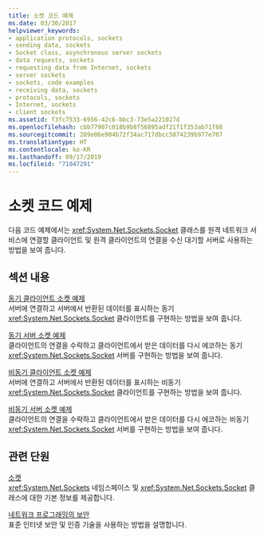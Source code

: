 ```yaml
---
title: 소켓 코드 예제
ms.date: 03/30/2017
helpviewer_keywords:
- application protocols, sockets
- sending data, sockets
- Socket class, asynchronous server sockets
- data requests, sockets
- requesting data from Internet, sockets
- server sockets
- sockets, code examples
- receiving data, sockets
- protocols, sockets
- Internet, sockets
- client sockets
ms.assetid: f3fc7533-6956-42c6-bbc3-73e5a221027d
ms.openlocfilehash: cbb77907c018b9b8f56895adf21f1f353ab71f88
ms.sourcegitcommit: 289e06e904b72f34ac717dbcc5074239b977e707
ms.translationtype: HT
ms.contentlocale: ko-KR
ms.lasthandoff: 09/17/2019
ms.locfileid: "71047291"
---
```

# <a name="socket-code-examples"></a>소켓 코드 예제
다음 코드 예제에서는 <xref:System.Net.Sockets.Socket> 클래스를 원격 네트워크 서비스에 연결할 클라이언트 및 원격 클라이언트의 연결을 수신 대기할 서버로 사용하는 방법을 보여 줍니다.  
  
## <a name="in-this-section"></a>섹션 내용  
 [동기 클라이언트 소켓 예제](synchronous-client-socket-example.md)  
 서버에 연결하고 서버에서 반환된 데이터를 표시하는 동기 <xref:System.Net.Sockets.Socket> 클라이언트를 구현하는 방법을 보여 줍니다.  
  
 [동기 서버 소켓 예제](synchronous-server-socket-example.md)  
 클라이언트의 연결을 수락하고 클라이언트에서 받은 데이터를 다시 에코하는 동기 <xref:System.Net.Sockets.Socket> 서버를 구현하는 방법을 보여 줍니다.  
  
 [비동기 클라이언트 소켓 예제](asynchronous-client-socket-example.md)  
 서버에 연결하고 서버에서 반환된 데이터를 표시하는 비동기 <xref:System.Net.Sockets.Socket> 클라이언트를 구현하는 방법을 보여 줍니다.  
  
 [비동기 서버 소켓 예제](asynchronous-server-socket-example.md)  
 클라이언트의 연결을 수락하고 클라이언트에서 받은 데이터를 다시 에코하는 비동기 <xref:System.Net.Sockets.Socket> 서버를 구현하는 방법을 보여 줍니다.  
  
## <a name="related-sections"></a>관련 단원  
 [소켓](sockets.md)  
 <xref:System.Net.Sockets> 네임스페이스 및 <xref:System.Net.Sockets.Socket> 클래스에 대한 기본 정보를 제공합니다.  
  
 [네트워크 프로그래밍의 보안](security-in-network-programming.md)  
 표준 인터넷 보안 및 인증 기술을 사용하는 방법을 설명합니다.
